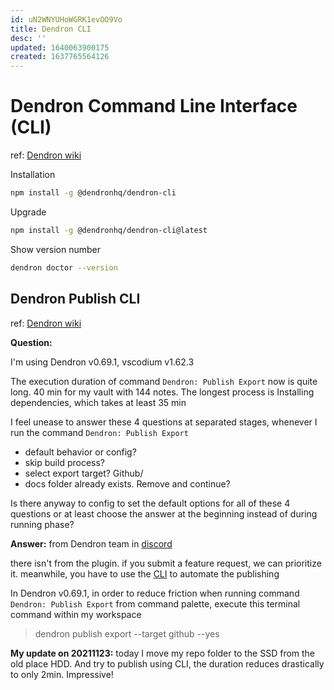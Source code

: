 ```yaml
---
id: uN2WNYUHoWGRK1evOO9Vo
title: Dendron CLI
desc: ''
updated: 1640063900175
created: 1637765564126
---
```

# Dendron Command Line Interface (CLI)

ref: [Dendron wiki](https://wiki.dendron.so/notes/23a1b942-99af-45c8-8116-4f4bb7dccd21/)

Installation  
```bash
npm install -g @dendronhq/dendron-cli
```
Upgrade  
```bash
npm install -g @dendronhq/dendron-cli@latest
```
Show version number
```bash
dendron doctor --version
```

## Dendron Publish CLI

ref: [Dendron wiki](https://wiki.dendron.so/notes/yQVhJtdQ40n3SLHJKAeeU/#export)

**Question:** 

I'm using Dendron v0.69.1, vscodium v1.62.3

The execution duration of command `Dendron: Publish Export` now is quite long. 40 min for my vault with 144 notes. The longest process is Installing dependencies, which takes at least 35 min

I feel unease to answer these 4 questions at separated stages, whenever I run the command `Dendron: Publish Export`

- default behavior or config?
- skip build process?
- select export target? Github/
- docs folder already exists. Remove and continue?

Is there anyway to config to set the default options for all of these 4 questions or at least choose the answer at the beginning instead of during running phase?

**Answer:** from Dendron team in [discord](https://discord.com/channels/717965437182410783/911269551134609499/912007341824675931)

there isn't from the plugin. if you submit a feature request, we can prioritize it. meanwhile, you have to use the [CLI](https://wiki.dendron.so/notes/yQVhJtdQ40n3SLHJKAeeU.html#export) to automate the publishing

In Dendron v0.69.1, in order to reduce friction when running command `Dendron: Publish Export` from command palette, execute this terminal command within my workspace
> dendron publish export --target github --yes

**My update on 20211123:** today I move my repo folder to the SSD from the old place HDD. And try to publish using CLI, the duration reduces drastically to only 2min. Impressive!  

